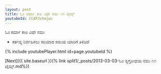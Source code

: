 ```yaml
---
layout: post
title: ಓಂ ಕರ್ಮಾ ಕಾಲ ವಿಧೇ ನಮಃ ೧೧ ಟೈಮ್ಸ್
youtubeId: CCAPJchmjwc
---
```

 
 
 ಓಂ ಕರ್ಮಾ ಕಾಲ ವಿಧೇ ನಮಃ  
 
 -  ಕರ್ತವ್ಯ ನಿರ್ವಹಿಸಲು ಸರಿಯಾದ ಸಮಯ ಯಾರಿಗೆ ತಿಳಿದಿದೆ 
 
  
 
  
 
 
 
 
 
 


{% include youtubePlayer.html id=page.youtubeId %}
 
[Next]({{ site.baseurl }}{% link  split1/_posts/2013-03-03-ಓಂ ನ್ಯಗ್ರೋಧಯ ನಮಃ ೧೧ ಟೈಮ್ಸ್.md%})
 

